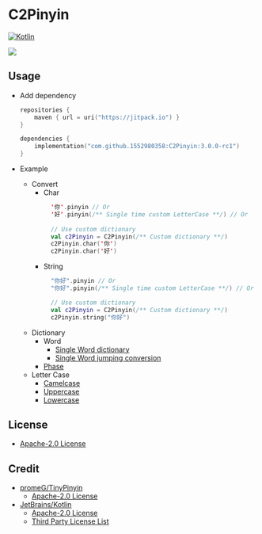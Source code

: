 # C2Pinyin

[![Kotlin](https://img.shields.io/badge/Kotlin-7F52FF?style=flat-square&logo=kotlin&logoColor=FFF)](https://kotlinlang.org/)

[![](https://jitpack.io/v/1552980358/C2Pinyin.svg)](https://jitpack.io/#1552980358/C2Pinyin)

## Usage
- Add dependency
  ```Kotlin
  repositories {
      maven { url = uri("https://jitpack.io") }
  }

  dependencies {
      implementation("com.github.1552980358:C2Pinyin:3.0.0-rc1")
  }
  ```

- Example
  - Convert
    - Char
      ```Kotlin
        '你'.pinyin // Or
        '好'.pinyin(/** Single time custom LetterCase **/) // Or
        
        // Use custom dictionary
        val c2Pinyin = C2Pinyin(/** Custom dictionary **/)
        c2Pinyin.char('你')
        c2Pinyin.char('好')
      ```
    - String
      ```Kotlin
        "你好".pinyin // Or
        "你好".pinyin(/** Single time custom LetterCase **/) // Or
      
        // Use custom dictionary
        val c2Pinyin = C2Pinyin(/** Custom dictionary **/)
        c2Pinyin.string("你好")
      ```
  - Dictionary
    - Word
      - [Single Word dictionary](src/test/kotlin/DictionaryTest.kt#L11)
      - [Single Word jumping conversion](src/test/kotlin/DictionaryTest.kt#L22)
    - [Phase](src/test/kotlin/DictionaryTest.kt#L33)
  - Letter Case
    - [Camelcase](src/test/kotlin/LetterCaseTest.kt#L11)
    - [Uppercase](src/test/kotlin/LetterCaseTest.kt#L42)
    - [Lowercase](src/test/kotlin/LetterCaseTest.kt#L62)

## License
- [Apache-2.0 License](LICENSE)

## Credit
- [promeG/TinyPinyin](https://github.com/promeG/TinyPinyin)
  - [Apache-2.0 License](https://github.com/promeG/TinyPinyin?tab=Apache-2.0-1-ov-file#readme)
- [JetBrains/Kotlin](https://github.com/JetBrains/kotlin)
  - [Apache-2.0 License](https://github.com/JetBrains/kotlin/blob/master/license/LICENSE.txt)
  - [Third Party License List](https://github.com/JetBrains/kotlin/tree/master/license)